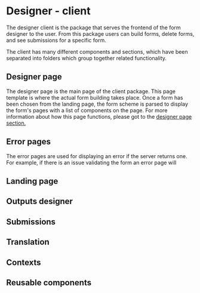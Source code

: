 # Designer - client

The designer client is the package that serves the frontend of the form designer to the user. From this package users can build forms, delete forms, and see submissions for a specific form.

The client has many different components and sections, which have been separated into folders which group together related functionality.

## Designer page

The designer page is the main page of the client package. This page template is where the actual form building takes place. Once a form has been chosen from the landing page, the form scheme is parsed to display the form's pages with a list of components on the page. For more information about how this page functions, please got to the [designer page section.](/digital-form-builder/designer/client/designer.html)

## Error pages

The error pages are used for displaying an error if the server returns one. For example, if there is an issue validating the form an error page will

## Landing page

## Outputs designer

## Submissions

## Translation

## Contexts

## Reusable components
